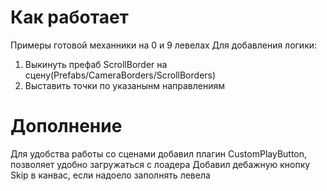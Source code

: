 # Как работает
Примеры готовой механники на 0 и 9 левелах
Для добавления логики: 
1. Выкинуть префаб ScrollBorder на сцену(Prefabs/CameraBorders/ScrollBorders)
2. Выставить точки по указанынм направлениям
   
# Дополнение
Для удобства работы со сценами добавил плагин CustomPlayButton, позволяет удобно загружаться с лоадера
Добавил дебажную кнопку Skip в канвас, если надоело заполнять левела
